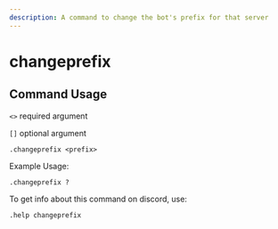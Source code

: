 ```yaml
---
description: A command to change the bot's prefix for that server
---
```


# changeprefix

## Command Usage

`<>` required argument

`[]` optional argument

```text
.changeprefix <prefix>
```

Example Usage:

`.changeprefix ?`

To get info about this command on discord, use:

`.help changeprefix`

